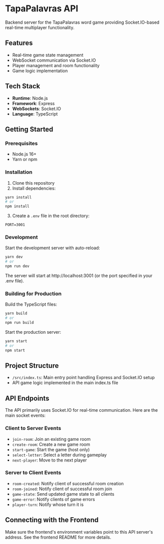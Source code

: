 # TapaPalavras API

Backend server for the TapaPalavras word game providing Socket.IO-based real-time multiplayer functionality.

## Features

- Real-time game state management
- WebSocket communication via Socket.IO
- Player management and room functionality
- Game logic implementation

## Tech Stack

- **Runtime**: Node.js
- **Framework**: Express
- **WebSockets**: Socket.IO
- **Language**: TypeScript

## Getting Started

### Prerequisites

- Node.js 16+
- Yarn or npm

### Installation

1. Clone this repository
2. Install dependencies:

```bash
yarn install
# or
npm install
```

3. Create a `.env` file in the root directory:

```
PORT=3001
```

### Development

Start the development server with auto-reload:

```bash
yarn dev
# or
npm run dev
```

The server will start at http://localhost:3001 (or the port specified in your .env file).

### Building for Production

Build the TypeScript files:

```bash
yarn build
# or
npm run build
```

Start the production server:

```bash
yarn start
# or
npm start
```

## Project Structure

- `/src/index.ts`: Main entry point handling Express and Socket.IO setup
- API game logic implemented in the main index.ts file

## API Endpoints

The API primarily uses Socket.IO for real-time communication. Here are the main socket events:

### Client to Server Events

- `join-room`: Join an existing game room
- `create-room`: Create a new game room
- `start-game`: Start the game (host only)
- `select-letter`: Select a letter during gameplay
- `next-player`: Move to the next player

### Server to Client Events

- `room-created`: Notify client of successful room creation
- `room-joined`: Notify client of successful room join
- `game-state`: Send updated game state to all clients
- `game-error`: Notify clients of game errors
- `player-turn`: Notify whose turn it is

## Connecting with the Frontend

Make sure the frontend's environment variables point to this API server's address. See the frontend README for more details.
